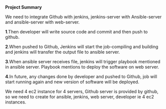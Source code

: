 **Project Summary**

We need to integrate Github with jenkins, jenkins-server with Ansible-server and ansible-server with web-server. 

**1**.Then developer will write source code and commit and then push to github.

**2**.When pushed to Github, Jenkins will start the job-compiling and building and jenkins will transfer the output file to ansible server. 

**3**.When ansible server receives file, jenkins will trigger playbook mentioned in ansible server. Playbook mentions to deploy the software on web server. 

**4**.In future, any changes done by developer and pushed to Github, job will start running again and new version of software will be deployed.

We need 4 ec2 instance for 4 servers, Github server is provided by github, so we need to create for ansible, jenkins, web server, developer ie 4 ec2 instances.
